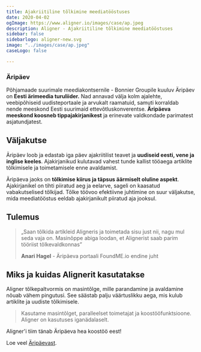 ```yaml
---
title: Ajakriitiline tõlkimine meediatööstuses
date: 2020-04-02
ogImage: https://www.aligner.io/images/case/ap.jpeg
description: Aligner - Ajakriitiline tõlkimine meediatööstuses
sidebar: false
sidebarlogo: aligner-new.svg
image: "../images/case/ap.jpeg"
caseLogo: false

---
```

### Äripäev

Põhjamaade suurimale meediakontsernile - Bonnier Groupile kuuluv Äripäev on **Eesti ärimeedia turuliider.** Nad annavad välja kolm ajalehte, veebipõhiseid uudisteportaale ja arvukalt raamatuid, samuti korraldab nende meeskond Eesti suurimaid ettevõtluskonverentse. **Äripäeva meeskond koosneb tippajakirjanikest** ja erinevate valdkondade parimatest asjatundjatest.

## Väljakutse

Äripäev loob ja edastab iga päev ajakriitilist teavet ja **uudiseid eesti, vene ja inglise keeles**. Ajakirjanikud kulutavad vahest tunde kallist tööaega artiklite tõlkimisele ja toimetamisele enne avaldamist.

Äripäeva jaoks on **tõlkimise kiirus ja täpsus äärmiselt oluline aspekt**. Ajakirjanikel on tihti piiratud aeg ja eelarve, sageli on kaasatud vabakutselised tõlkijad. Tõlke töövoo efektiivne juhtimine on suur väljakutse, mida meediatööstus eeldab ajakirjanikult piiratud aja jooksul.

## Tulemus

> „Saan tõlkida artikleid Aligneris ja toimetada sisu just nii, nagu mul seda vaja on. Masinõppe abiga loodan, et Alignerist saab parim tööriist tõlkevaldkonnas”
>
> **Anari Hagel** - Äripäeva portaali FoundME.io endine juht

## Miks ja kuidas Alignerit kasutatakse

Aligner tõlkepaltvormis on masintõlge, mille parandamine ja avaldamine nõuab vähem pingutusi. See säästab palju väärtuslikku aega, mis kulub artiklite ja uudiste tõlkimisele.

> Kasutame masintõlget, paralleelset toimetajat ja koostööfunktsioone. Aligner on kasutuses iganädalaselt.

Aligner'i tiim tänab Äripäeva hea koostöö eest!

Loe veel [Äripäevast](https://www.aripaev.ee/ "Aripaev").
